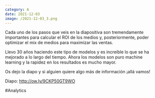 ```yaml
--- 
category: A 
date: 2021-12-03 
image: /2021-12-03_3.png 
--- 
```


Cada uno de los pasos que veis en la diapositiva son tremendamente importantes para calcular el ROI de los medios y, posteriormente, poder optimizar el mix de medios para maximizar las ventas. 

Llevo 30 años haciendo este tipo de modelos y es increíble lo que se ha mejorado a lo largo del tiempo. Ahora los modelos son puro machine learning y la rapidez en los resultados es mucho mayor. 

Os dejo la diapo y si alguien quiere algo más de información ¡allá vamos!

Diapo: http://ow.ly/9CKP50GT9WO

#Analytics